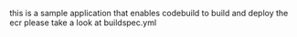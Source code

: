 this is a sample application that enables codebuild to build and deploy the ecr
please take a look at buildspec.yml